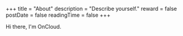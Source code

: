 +++
title = "About"
description = "Describe yourself."
reward = false
postDate = false
readingTime = false
+++

Hi there, I'm OnCloud.
